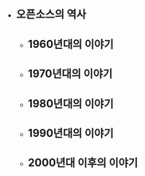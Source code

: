 * ## 오픈소스의 역사

  * ## 1960년대의 이야기

  ## 

  * ## 1970년대의 이야기

  ## 

  * ## 1980년대의 이야기

  ## 

  * ## 1990년대의 이야기

  ## 

  * ## 2000년대 이후의 이야기



